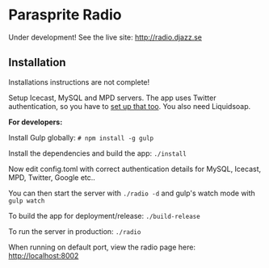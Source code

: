 Parasprite Radio
===

Under development! See the live site: http://radio.djazz.se

Installation
---

Installations instructions are not complete!

Setup Icecast, MySQL and MPD servers. The app uses Twitter authentication, so you have to [set up that too](https://apps.twitter.com/). You also need Liquidsoap.

**For developers:**

Install Gulp globally: `# npm install -g gulp`

Install the dependencies and build the app: `./install`

Now edit config.toml with correct authentication details for MySQL, Icecast, MPD, Twitter, Google etc..

You can then start the server with `./radio -d` and gulp's watch mode with `gulp watch`

To build the app for deployment/release: `./build-release`

To run the server in production: `./radio`

When running on default port, view the radio page here: [http://localhost:8002](http://localhost:8002)
